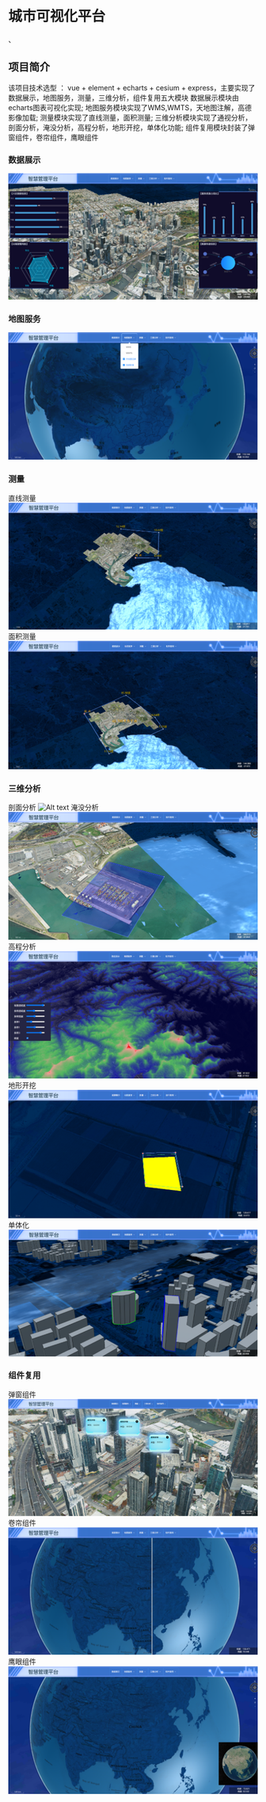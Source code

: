 # 城市可视化平台
、
## 项目简介
该项目技术选型 ： vue + element + echarts + cesium + express，主要实现了数据展示，地图服务，测量，三维分析，组件复用五大模块
数据展示模块由echarts图表可视化实现;
地图服务模块实现了WMS,WMTS，天地图注解，高德影像加载;
测量模块实现了直线测量，面积测量;
三维分析模块实现了通视分析，剖面分析，淹没分析，高程分析，地形开挖，单体化功能;
组件复用模块封装了弹窗组件，卷帘组件，鹰眼组件


### 数据展示
![alt text](<mdImg/屏幕截图 2024-01-19 102033.png>)

### 地图服务
![alt text](<mdImg/屏幕截图 2024-01-20 164549.png>)

### 测量
直线测量
![Alt text](<mdImg/屏幕截图 2024-01-19 102954.png>)
面积测量
![Alt text](<mdImg/屏幕截图 2024-01-19 103239.png>)

### 三维分析
剖面分析
![Alt text](<mdImg/屏幕截图 2024-01-19 103551.png>)
淹没分析
![Alt text](<mdImg/屏幕截图 2024-01-19 103631.png>)
高程分析
![Alt text](<mdImg/屏幕截图 2024-01-19 104340.png>)
地形开挖
![Alt text](<mdImg/屏幕截图 2024-01-19 105220.png>)
单体化
![Alt text](<mdImg/屏幕截图 2024-01-19 105555.png>)

### 组件复用
弹窗组件
![alt text](mdImg/image.png)
卷帘组件
![Alt text](<mdImg/屏幕截图 2024-01-19 104120.png>)
鹰眼组件
![Alt text](<mdImg/屏幕截图 2024-01-19 104139.png>)